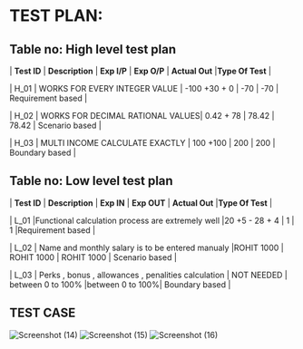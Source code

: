 # TEST PLAN:

## Table no: High level test plan

| **Test ID**    |         **Description**          |  **Exp I/P**  | **Exp O/P** | **Actual Out** |**Type Of Test**     |  

|  H_01          | WORKS FOR EVERY INTEGER VALUE    | -100 +30 + 0  |     -70     |     -70        | Requirement based   |

|  H_02          | WORKS FOR DECIMAL RATIONAL VALUES|  0.42 + 78    |     78.42   |     78.42      | Scenario  based     |

|  H_03          | MULTI INCOME CALCULATE EXACTLY   |  100 +100     |     200     |     200        | Boundary based     |

## Table no: Low level test plan

| **Test ID** | **Description**                                              | **Exp IN**    | **Exp OUT**       | **Actual Out**  |**Type Of Test**  |  

|  L_01       |Functional calculation process are extremely well             |20 +5 - 28 + 4 |    1              |    1            |Requirement based |

|  L_02       | Name and monthly salary is to be entered manualy             |ROHIT  1000    |  ROHIT  1000      | ROHIT  1000     | Scenario  based  |

|  L_03       | Perks , bonus , allowances , penalities calculation          | NOT NEEDED    | between 0 to 100% |between 0 to 100%| Boundary based   |

## TEST CASE
![Screenshot (14)](https://user-images.githubusercontent.com/101577287/160535861-f407549b-92e0-4bfc-bbe1-fcfe3c1e71c1.png)
![Screenshot (15)](https://user-images.githubusercontent.com/101577287/160535869-261c6bfb-796f-4214-b367-bafe92146184.png)
![Screenshot (16)](https://user-images.githubusercontent.com/101577287/160535873-870e89d6-04e6-4910-b2ae-de227dde3d22.png)
